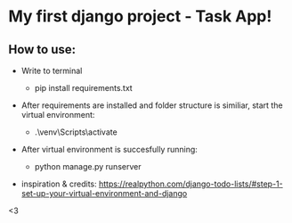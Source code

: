 # My first django project - Task App!

## How to use:
- Write to terminal 
    - pip install requirements.txt

- After requirements are installed and folder structure is similiar, start the virtual environment:
    - .\venv\Scripts\activate

- After virtual environment is succesfully running:
    - python manage.py runserver


- inspiration & credits: https://realpython.com/django-todo-lists/#step-1-set-up-your-virtual-environment-and-django

<3
